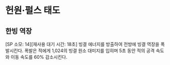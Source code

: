 # 헌원·펄스 태도

## 한빙 역장

[SP 소모: 14][재사용 대기 시간: 18초] 빙결 에너지를 방출하여 전방에 빙결 역장을 폭발시킨다. 폭발은 적에게 1,024의 빙결 원소 대미지를 입히며 5초 동안 적의 공격 속도와 이동 속도를 60% 감소시킨다.
